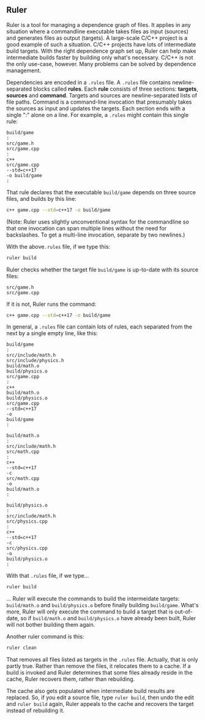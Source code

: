 <h2>Ruler</h2>

Ruler is a tool for managing a dependence graph of files.  It applies in any situation where a commandline executable takes files as input (sources) and generates files as output (targets).  A large-scale C/C++ project is a good example of such a situation.  C/C++ projects have lots of intermediate build targets.  With the right dependence graph set up, Ruler can help make intermediate builds faster by building only what's necessary.  C/C++ is not the only use-case, however.  Many problems can be solved by dependence management.

Dependencies are encoded in a <code>.rules</code> file.  A <code>.rules</code> file contains newline-separated blocks called <b>rules</b>.  Each <b>rule</b> consists of three sections: <b>targets</b>, <b>sources</b> and <b>command</b>.  Targets and sources are newline-separated lists of file paths.  Command is a command-line invocation that presumably takes the sources as input and updates the targets.  Each section ends with a single ":" alone on a line.  For example, a `.rules` might contain this single rule:

```rules
build/game
:
src/game.h
src/game.cpp
:
c++
src/game.cpp
--std=c++17
-o build/game
:
```

That rule declares that the executable `build/game` depends on three source files, and builds by this line:

```sh
c++ game.cpp --std=c++17 -o build/game
```

(Note: Ruler uses slightly unconventional syntax for the commandline so that one invocation can span multiple lines without the need for backslashes.  To get a multi-line invocation, separate by two newlines.)

With the above`.rules` file, if we type this:

```sh
ruler build
```

Ruler checks whether the target file `build/game` is up-to-date with its source files:

```
src/game.h
src/game.cpp
```

If it is not, Ruler runs the command:

```sh
c++ game.cpp --std=c++17 -o build/game
```

In general, a `.rules` file can contain lots of rules, each separated from the next by a single empty line, like this:

```rules
build/game
:
src/include/math.h
src/include/physics.h
build/math.o
build/physics.o
src/game.cpp
:
c++
build/math.o
build/physics.o
src/game.cpp
--std=c++17
-o
build/game
:

build/math.o
:
src/include/math.h
src/math.cpp
:
c++
--std=c++17
-c
src/math.cpp
-o
build/math.o
:

build/physics.o
:
src/include/math.h
src/physics.cpp
:
c++
--std=c++17
-c
src/physics.cpp
-o
build/physics.o
:
```

With that `.rules` file, if we type...

```sh
ruler build
```

... Ruler will execute the commands to build the intermeidate targets: <code>build/math.o</code> and <code>build/physics.o</code> before finally building <code>build/game</code>.  What's more, Ruler will only execute the command to build a target that is out-of-date, so if <code>build/math.o</code> and <code>build/physics.o</code> have already been built, Ruler will not bother building them again.

Another ruler command is this:

```sh
ruler clean
```

That removes all files listed as targets in the <code>.rules</code> file.  Actually, that is only partly true.  Rather than remove the files, it relocates them to a cache.  If a build is invoked and Ruler determines that some files already reside in the cache, Ruler recovers them, rather than rebuilding.

The cache also gets populated when intermediate build results are replaced.  So, if you edit a source file, type `ruler build`, then undo the edit and `ruler build` again, Ruler appeals to the cache and recovers the target instead of rebuilding it.

